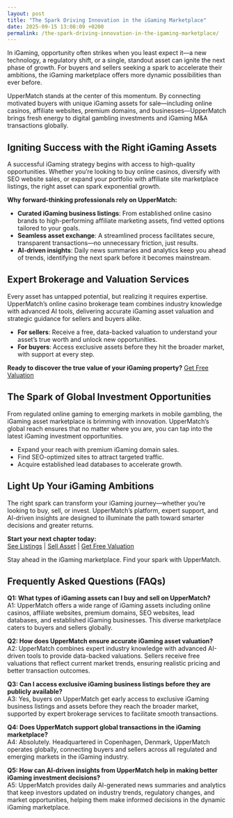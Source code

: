 ```yaml
---
layout: post
title: "The Spark Driving Innovation in the iGaming Marketplace"
date: 2025-09-15 13:08:09 +0200
permalink: /the-spark-driving-innovation-in-the-igaming-marketplace/
---
```

In iGaming, opportunity often strikes when you least expect it—a new technology, a regulatory shift, or a single, standout asset can ignite the next phase of growth. For buyers and sellers seeking a spark to accelerate their ambitions, the iGaming marketplace offers more dynamic possibilities than ever before. 

UpperMatch stands at the center of this momentum. By connecting motivated buyers with unique iGaming assets for sale—including online casinos, affiliate websites, premium domains, and businesses—UpperMatch brings fresh energy to digital gambling investments and iGaming M&A transactions globally. 

## Igniting Success with the Right iGaming Assets

A successful iGaming strategy begins with access to high-quality opportunities. Whether you’re looking to buy online casinos, diversify with SEO website sales, or expand your portfolio with affiliate site marketplace listings, the right asset can spark exponential growth.

**Why forward-thinking professionals rely on UpperMatch:**
- **Curated iGaming business listings**: From established online casino brands to high-performing affiliate marketing assets, find vetted options tailored to your goals.
- **Seamless asset exchange**: A streamlined process facilitates secure, transparent transactions—no unnecessary friction, just results.
- **AI-driven insights**: Daily news summaries and analytics keep you ahead of trends, identifying the next spark before it becomes mainstream.

## Expert Brokerage and Valuation Services

Every asset has untapped potential, but realizing it requires expertise. UpperMatch’s online casino brokerage team combines industry knowledge with advanced AI tools, delivering accurate iGaming asset valuation and strategic guidance for sellers and buyers alike.

- **For sellers**: Receive a free, data-backed valuation to understand your asset’s true worth and unlock new opportunities.  
- **For buyers**: Access exclusive assets before they hit the broader market, with support at every step.

**Ready to discover the true value of your iGaming property?** [Get Free Valuation](https://www.uppermatch.com)

## The Spark of Global Investment Opportunities

From regulated online gaming to emerging markets in mobile gambling, the iGaming asset marketplace is brimming with innovation. UpperMatch’s global reach ensures that no matter where you are, you can tap into the latest iGaming investment opportunities. 

- Expand your reach with premium iGaming domain sales.
- Find SEO-optimized sites to attract targeted traffic.
- Acquire established lead databases to accelerate growth.

## Light Up Your iGaming Ambitions

The right spark can transform your iGaming journey—whether you’re looking to buy, sell, or invest. UpperMatch’s platform, expert support, and AI-driven insights are designed to illuminate the path toward smarter decisions and greater returns.

**Start your next chapter today:**  
[See Listings](https://www.uppermatch.com) | [Sell Asset](https://www.uppermatch.com) | [Get Free Valuation](https://www.uppermatch.com)

Stay ahead in the iGaming marketplace. Find your spark with UpperMatch.

## Frequently Asked Questions (FAQs)

**Q1: What types of iGaming assets can I buy and sell on UpperMatch?**  
A1: UpperMatch offers a wide range of iGaming assets including online casinos, affiliate websites, premium domains, SEO websites, lead databases, and established iGaming businesses. This diverse marketplace caters to buyers and sellers globally.

**Q2: How does UpperMatch ensure accurate iGaming asset valuation?**  
A2: UpperMatch combines expert industry knowledge with advanced AI-driven tools to provide data-backed valuations. Sellers receive free valuations that reflect current market trends, ensuring realistic pricing and better transaction outcomes.

**Q3: Can I access exclusive iGaming business listings before they are publicly available?**  
A3: Yes, buyers on UpperMatch get early access to exclusive iGaming business listings and assets before they reach the broader market, supported by expert brokerage services to facilitate smooth transactions.

**Q4: Does UpperMatch support global transactions in the iGaming marketplace?**  
A4: Absolutely. Headquartered in Copenhagen, Denmark, UpperMatch operates globally, connecting buyers and sellers across all regulated and emerging markets in the iGaming industry.

**Q5: How can AI-driven insights from UpperMatch help in making better iGaming investment decisions?**  
A5: UpperMatch provides daily AI-generated news summaries and analytics that keep investors updated on industry trends, regulatory changes, and market opportunities, helping them make informed decisions in the dynamic iGaming marketplace.

<script type="application/ld+json">
{
  "@context": "https://schema.org",
  "@type": "BlogPosting",
  "headline": "The Spark Driving Innovation in the iGaming Marketplace",
  "description": "UpperMatch connects buyers and sellers globally in the iGaming marketplace, offering unique assets including online casinos, affiliate websites, and premium domains. Discover expert brokerage, AI-driven insights, and global investment opportunities in iGaming M&A.",
  "author": {
    "@type": "Person",
    "name": "UpperMatch"
  },
  "publisher": {
    "@type": "Person",
    "name": "UpperMatch"
  },
  "mainEntityOfPage": {
    "@type": "WebPage",
    "@id": "https://www.uppermatch.com/blog/the-spark-driving-innovation-in-the-igaming-marketplace"
  },
  "datePublished": "2024-06-01",
  "dateModified": "2024-06-01",
  "inLanguage": "en-US"
}
</script>

<script type="application/ld+json">
{
  "@context": "https://schema.org",
  "@type": "FAQPage",
  "mainEntity": [
    {
      "@type": "Question",
      "name": "What types of iGaming assets can I buy and sell on UpperMatch?",
      "acceptedAnswer": {
        "@type": "Answer",
        "text": "UpperMatch offers a wide range of iGaming assets including online casinos, affiliate websites, premium domains, SEO websites, lead databases, and established iGaming businesses. This diverse marketplace caters to buyers and sellers globally."
      }
    },
    {
      "@type": "Question",
      "name": "How does UpperMatch ensure accurate iGaming asset valuation?",
      "acceptedAnswer": {
        "@type": "Answer",
        "text": "UpperMatch combines expert industry knowledge with advanced AI-driven tools to provide data-backed valuations. Sellers receive free valuations that reflect current market trends, ensuring realistic pricing and better transaction outcomes."
      }
    },
    {
      "@type": "Question",
      "name": "Can I access exclusive iGaming business listings before they are publicly available?",
      "acceptedAnswer": {
        "@type": "Answer",
        "text": "Yes, buyers on UpperMatch get early access to exclusive iGaming business listings and assets before they reach the broader market, supported by expert brokerage services to facilitate smooth transactions."
      }
    },
    {
      "@type": "Question",
      "name": "Does UpperMatch support global transactions in the iGaming marketplace?",
      "acceptedAnswer": {
        "@type": "Answer",
        "text": "Absolutely. Headquartered in Copenhagen, Denmark, UpperMatch operates globally, connecting buyers and sellers across all regulated and emerging markets in the iGaming industry."
      }
    },
    {
      "@type": "Question",
      "name": "How can AI-driven insights from UpperMatch help in making better iGaming investment decisions?",
      "acceptedAnswer": {
        "@type": "Answer",
        "text": "UpperMatch provides daily AI-generated news summaries and analytics that keep investors updated on industry trends, regulatory changes, and market opportunities, helping them make informed decisions in the dynamic iGaming marketplace."
      }
    }
  ]
}
</script>